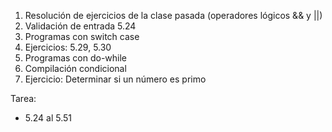 1. Resolución de ejercicios de la clase pasada (operadores lógicos && y ||)
2. Validación de entrada 5.24
3. Programas con switch case
4. Ejercicios: 5.29, 5.30
5. Programas con do-while
6. Compilación condicional
7. Ejercicio: Determinar si un número es primo

Tarea:
- 5.24 al 5.51
